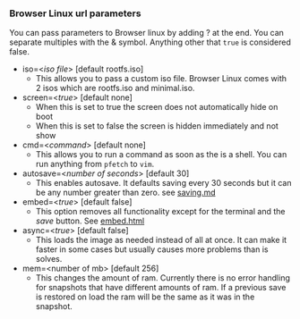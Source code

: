 ### Browser Linux url parameters
You can pass parameters to Browser linux by adding ? at the end. You can separate multiples with the & symbol. Anything other that ```true``` is considered false.

- iso=\<*iso file*> [default rootfs.iso]
  - This allows you to pass a custom iso file. Browser Linux comes with 2 isos which are rootfs.iso and minimal.iso.
- screen=\<*true*> [default none]
  - When this is set to true the screen does not automatically hide on boot
  - When this is set to false the screen is hidden immediately and not show
- cmd=\<*command*> [default none]
  - This allows you to run a command as soon as the is a shell. You can run anything from ```pfetch``` to ```vim```. 
- autosave=\<*number of seconds*> [default 30]
  - This enables autosave. It defaults saving every 30 seconds but it can be any number greater than zero. see [saving.md](saving.md)
- embed=\<*true*> [default false]
  - This option removes all functionality except for the terminal and the *save* button. See [embed.html](embed.html)
- async=\<*true*> [default false]
  - This loads the image as needed instead of all at once. It can make it faster in some cases but usually causes more problems than is solves.
- mem=\<number of mb> [default 256]
  - This changes the amount of ram. Currently there is no error handling for snapshots that have different amounts of ram. If a previous save is restored on load the ram will be the same as it was in the snapshot.
